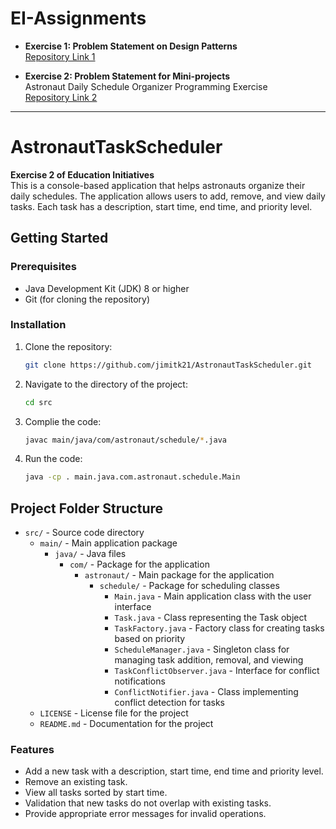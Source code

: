 # EI-Assignments

- **Exercise 1: Problem Statement on Design Patterns**  
  [Repository Link 1](https://github.com/jimitk21/design-pattern-java)

- **Exercise 2: Problem Statement for Mini-projects**  
   Astronaut Daily Schedule Organizer Programming Exercise  
  [Repository Link 2](https://github.com/jimitk21/AstronautTaskScheduler)

---


# AstronautTaskScheduler

**Exercise 2 of Education Initiatives**  
This is a console-based application that helps astronauts organize their daily schedules. The application allows users to add, remove, and view daily tasks. Each task has a description, start time, end time, and priority level.

## Getting Started

### Prerequisites
- Java Development Kit (JDK) 8 or higher
- Git (for cloning the repository)

### Installation

1. Clone the repository:
   ```bash
   git clone https://github.com/jimitk21/AstronautTaskScheduler.git

2. Navigate to the directory of the project:
   ```bash
   cd src
3. Complie the code:
   ```bash
   javac main/java/com/astronaut/schedule/*.java
4. Run the code:
   ```bash
   java -cp . main.java.com.astronaut.schedule.Main
   ```


## Project Folder Structure

- `src/` - Source code directory
  - `main/` - Main application package
    - `java/` - Java files
      - `com/` - Package for the application
        - `astronaut/` - Main package for the application
          - `schedule/` - Package for scheduling classes
            - `Main.java` - Main application class with the user interface
            - `Task.java` - Class representing the Task object
            - `TaskFactory.java` - Factory class for creating tasks based on priority
            - `ScheduleManager.java` - Singleton class for managing task addition, removal, and viewing
            - `TaskConflictObserver.java` - Interface for conflict notifications
            - `ConflictNotifier.java` - Class implementing conflict detection for tasks
  - `LICENSE` - License file for the project
  - `README.md` - Documentation for the project



   
### Features
- Add a new task with a description, start time, end time and priority level.
- Remove an existing task.
- View all tasks sorted by start time.
- Validation that new tasks do not overlap with existing tasks.
- Provide appropriate error messages for invalid operations.
